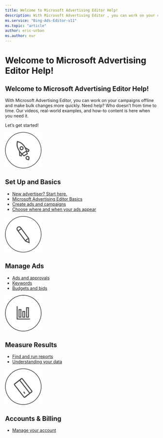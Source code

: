 ```yaml
---
title: Welcome to Microsoft Advertising Editor Help!
description: With Microsoft Advertising Editor , you can work on your campaigns offline and make bulk changes more quickly. Need help? Who doesn’t from time to time. Our videos, real-world examples, and how-to content is here when you need it.
ms.service: "Bing-Ads-Editor-v11"
ms.topic: "article"
author: eric-urban
ms.author: eur
---
```


# Welcome to Microsoft Advertising Editor Help!

## Welcome to Microsoft Advertising Editor Help!

With Microsoft Advertising Editor, you can work on your campaigns offline and make bulk changes more quickly. Need help? Who doesn’t from time to time. Our videos, real-world examples, and how-to content is here when you need it.

Let’s get started!

![Set Up and Basics](../images/BA_Icon_HomeRocket.svg)
## Set Up and Basics

- [New advertiser? Start here.](./hlp_BAE_NAV_SetupAndBasics_NewAdvertiserStartHere.md)
- [Microsoft Advertising Editor Basics](./hlp_BAE_NAV_SetupAndBasics_BingAdsEditorBasics.md)
- [Create ads and campaigns](./hlp_BAE_NAV_SetupAndBasics_CreateAdsAndCampaigns.md)
- [Choose where and when your ads appear](./hlp_BAE_NAV_SetupAndBasics_ChooseWhereAndWhenAdsAppear.md)

![Manage Ads](../images/BA_Icon_Home_Pencil.svg)
## Manage Ads

- [Ads and approvals](./hlp_BAE_NAV_ManageAds_AdsAndApprovals.md)
- [Keywords](./hlp_BAE_NAV_ManageAds_Keywords.md)
- [Budgets and bids](./hlp_BAE_NAV_ManageAds_BudgetsAndBids.md)

![Measure Results](../images/BA_Icon_Home_Chart.svg)
## Measure Results

- [Find and run reports](./hlp_BAE_NAV_MeasureResults_FindAndRunReports.md)
- [Understanding your data](./hlp_BAE_NAV_MeasureResults_UnderstandingYourData.md)

![Accounts and Billing](../images/BA_Icon_Home_Card.svg)
## Accounts &amp; Billing

- [Manage your account](./hlp_BAE_NAV_AccountsAndBilling_ManageYourAccount.md)


